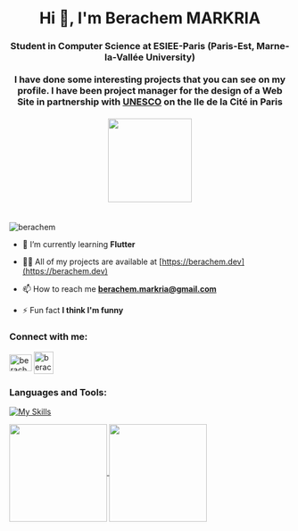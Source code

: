 <h1 align="center">Hi 👋, I'm Berachem MARKRIA</h1>
<h3 align="center">Student in Computer Science at ESIEE-Paris (Paris-Est, Marne-la-Vallée University)
<br>
  <br>
  I have done some interesting projects that you can see on my profile. I have been project manager for the design of a Web Site in partnership with 
  <a href="https://www.unesco.org/fr">UNESCO</a> on the Ile de la Cité in Paris 
  <br>
  <br>
  <img src="https://traffickingtransformations.org/wp-content/uploads/2021/06/UNESCO_logo_hor_blue.jpg" width="150" >
  <br>
  <br>

</h3>

<p align="left"> <img src="https://komarev.com/ghpvc/?username=berachem&label=Profile%20views&color=0e75b6&style=flat" alt="berachem" /> </p>


- 🌱 I’m currently learning **Flutter**

- 👨‍💻 All of my projects are available at [https://berachem.dev](https://berachem.dev)

- 📫 How to reach me **berachem.markria@gmail.com**

- ⚡ Fun fact **I think I'm funny**

<h3 align="left">Connect with me:</h3>
<p align="left">
<a href="https://linkedin.com/in/berachem-markria" target="blank"><img align="center" src="https://raw.githubusercontent.com/rahuldkjain/github-profile-readme-generator/master/src/images/icons/Social/linked-in-alt.svg" alt="berachem markria" height="30" width="40" /></a>
<a href="https://www.root-me.org/Berachem-Markria?lang=fr#d134373d48c1cf00e8c5b23a6db5e658" target="blank">
<img align="center" src="https://pro.root-me.org/squelettes/images/RMP_logo_blanc.png" alt="berachem markria" height="40" width="35" />
  </a>
</p>

<h3 align="left">Languages and Tools:</h3>

[![My Skills](https://skillicons.dev/icons?i=python,flutter,dart,php,java,react,ts,js,c,cs,bash,mysql,postgresql,tailwind,bootstrap,unity,matlab,symfony,postman,flask,django)](https://berachem.dev)

<a href="https://berachem.dev/">
  <img height=175 align="center" src="https://github-readme-stats.vercel.app/api?username=berachem&show_icons=true&theme=radical" />
</a>
<a href="https://berachem.dev/">
  <img height=175 align="center" src="https://github-readme-stats.vercel.app/api/top-langs/?username=berachem&layout=compact&theme=light&hide=javascript,css,scss,html" />
</a>




  


